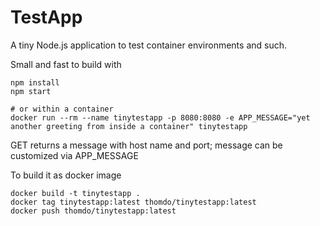 # TestApp

A tiny Node.js application to test container environments and such.

Small and fast to build with

```shell
npm install
npm start

# or within a container
docker run --rm --name tinytestapp -p 8080:8080 -e APP_MESSAGE="yet another greeting from inside a container" tinytestapp
```

GET returns a message with host name and port; message can be customized via APP_MESSAGE

To build it as docker image

```shell
docker build -t tinytestapp .
docker tag tinytestapp:latest thomdo/tinytestapp:latest
docker push thomdo/tinytestapp:latest
```
